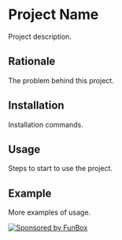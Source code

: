 # Project Name

<!-- place for badges -->

Project description.

## Rationale

The problem behind this project.

## Installation

Installation commands.

## Usage

Steps to start to use the project.

## Example

More examples of usage.

[![Sponsored by FunBox](https://funbox.ru/badges/sponsored_by_funbox_centered.svg)](https://funbox.ru)

